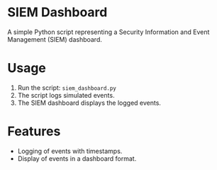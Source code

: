 # SIEM Dashboard

A simple Python script representing a Security Information and Event Management (SIEM) dashboard.

# Usage

1. Run the script: `siem_dashboard.py`
2. The script logs simulated events.
3. The SIEM dashboard displays the logged events.

# Features

- Logging of events with timestamps.
- Display of events in a dashboard format.
